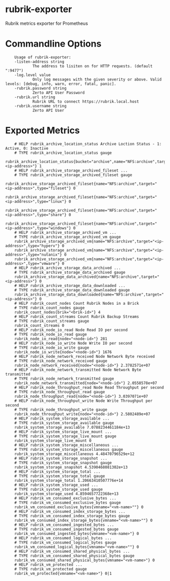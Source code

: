 # rubrik-exporter
Rubrik metrics exporter for Prometheus

Commandline Options
=====================

        Usage of rubrik-exporter:
        -listen-address string
                The address to lisiten on for HTTP requests. (default ":9477")
        -log.level value
                Only log messages with the given severity or above. Valid levels: [debug, info, warn, error, fatal, panic].
        -rubrik.password string
                Zerto API User Password
        -rubrik.url string
                Rubrik URL to connect https://rubrik.local.host
        -rubrik.username string
                Zerto API User

Exported Metrics
==================

        # HELP rubrik_archive_location_status Archive Loction Status - 1: Active, 0: Inactive
        # TYPE rubrik_archive_location_status gauge
        rubrik_archive_location_status{bucket="archive",name="NFS:archive",target="<ip-address>"} 1
        # HELP rubrik_archive_storage_archived_fileset ...
        # TYPE rubrik_archive_storage_archived_fileset gauge
        rubrik_archive_storage_archived_fileset{name="NFS:archive",target="<ip-address>",type="fileset"} 0
        rubrik_archive_storage_archived_fileset{name="NFS:archive",target="<ip-address>",type="linux"} 0
        rubrik_archive_storage_archived_fileset{name="NFS:archive",target="<ip-address>",type="share"} 0
        rubrik_archive_storage_archived_fileset{name="NFS:archive",target="<ip-address>",type="windows"} 0
        # HELP rubrik_archive_storage_archived_vm ...
        # TYPE rubrik_archive_storage_archived_vm gauge
        rubrik_archive_storage_archived_vm{name="NFS:archive",target="<ip-address>",type="hyperv"} 0
        rubrik_archive_storage_archived_vm{name="NFS:archive",target="<ip-address>",type="nutanix"} 0
        rubrik_archive_storage_archived_vm{name="NFS:archive",target="<ip-address>",type="vmware"} 0
        # HELP rubrik_archive_storage_data_archived ...
        # TYPE rubrik_archive_storage_data_archived gauge
        rubrik_archive_storage_data_archived{name="NFS:archive",target="<ip-address>"} 0
        # HELP rubrik_archive_storage_data_downloaded ...
        # TYPE rubrik_archive_storage_data_downloaded gauge
        rubrik_archive_storage_data_downloaded{name="NFS:archive",target="<ip-address>"} 0
        # HELP rubrik_count_nodes Count Rubrik Nodes in a Brick
        # TYPE rubrik_count_nodes gauge
        rubrik_count_nodes{brik="<brik-id>"} 4
        # HELP rubrik_count_streams Count Rubrik Backup Streams
        # TYPE rubrik_count_streams gauge
        rubrik_count_streams 0
        # HELP rubrik_node_io_read Node Read IO per second
        # TYPE rubrik_node_io_read gauge
        rubrik_node_io_read{node="<node-id>"} 281
        # HELP rubrik_node_io_write Node Write IO per second
        # TYPE rubrik_node_io_write gauge
        rubrik_node_io_write{node="<node-id>"} 1676
        # HELP rubrik_node_network_received Node Network Byte received
        # TYPE rubrik_node_network_received gauge
        rubrik_node_network_received{node="<node-id>"} 2.3782571e+07
        # HELP rubrik_node_network_transmitted Node Network Byte transmitted
        # TYPE rubrik_node_network_transmitted gauge
        rubrik_node_network_transmitted{node="<node-id>"} 2.0558578e+07
        # HELP rubrik_node_throughput_read Node Read Throughput per second
        # TYPE rubrik_node_throughput_read gauge
        rubrik_node_throughput_read{node="<node-id>"} 3.0397071e+07
        # HELP rubrik_node_throughput_write Node Write Throughput per second
        # TYPE rubrik_node_throughput_write gauge
        rubrik_node_throughput_write{node="<node-id>"} 2.5802489e+07
        # HELP rubrik_system_storage_available ...
        # TYPE rubrik_system_storage_available gauge
        rubrik_system_storage_available 7.0788234461184e+13
        # HELP rubrik_system_storage_live_mount ...
        # TYPE rubrik_system_storage_live_mount gauge
        rubrik_system_storage_live_mount 0
        # HELP rubrik_system_storage_miscellaneous ...
        # TYPE rubrik_system_storage_miscellaneous gauge
        rubrik_system_storage_miscellaneous 4.48470796529e+12
        # HELP rubrik_system_storage_snapshot ...
        # TYPE rubrik_system_storage_snapshot gauge
        rubrik_system_storage_snapshot 4.5390468081302e+13
        # HELP rubrik_system_storage_total ...
        # TYPE rubrik_system_storage_total gauge
        rubrik_system_storage_total 1.20663410507776e+14
        # HELP rubrik_system_storage_used ...
        # TYPE rubrik_system_storage_used gauge
        rubrik_system_storage_used 4.8594657722368e+13
        # HELP rubrik_vm_consumed_exclusive_bytes ...
        # TYPE rubrik_vm_consumed_exclusive_bytes gauge
        rubrik_vm_consumed_exclusive_bytes{vmname="<vm-name>""} 0
        # HELP rubrik_vm_consumed_index_storage_bytes ...
        # TYPE rubrik_vm_consumed_index_storage_bytes gauge
        rubrik_vm_consumed_index_storage_bytes{vmname="<vm-name>""} 0
        # HELP rubrik_vm_consumed_ingested_bytes ...
        # TYPE rubrik_vm_consumed_ingested_bytes gauge
        rubrik_vm_consumed_ingested_bytes{vmname="<vm-name>"} 0
        # HELP rubrik_vm_consumed_logical_bytes ...
        # TYPE rubrik_vm_consumed_logical_bytes gauge
        rubrik_vm_consumed_logical_bytes{vmname="<vm-name>""} 0
        # HELP rubrik_vm_consumed_shared_physical_bytes ...
        # TYPE rubrik_vm_consumed_shared_physical_bytes gauge
        rubrik_vm_consumed_shared_physical_bytes{vmname="<vm-name>"} 0
        # HELP rubrik_vm_protected ...
        # TYPE rubrik_vm_protected gauge
        rubrik_vm_protected{vmname="<vm-name>"} 0|1